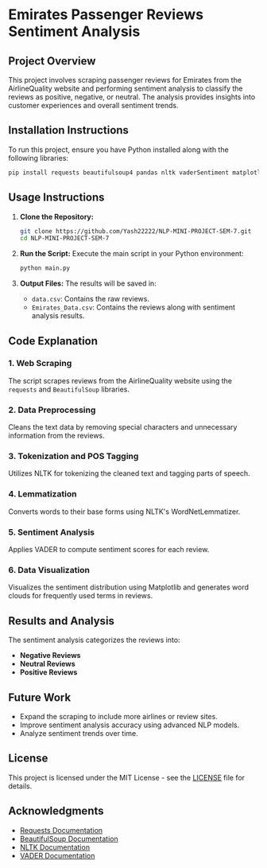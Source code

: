 


# Emirates Passenger Reviews Sentiment Analysis

## Project Overview
This project involves scraping passenger reviews for Emirates from the AirlineQuality website and performing sentiment analysis to classify the reviews as positive, negative, or neutral. The analysis provides insights into customer experiences and overall sentiment trends.

## Installation Instructions
To run this project, ensure you have Python installed along with the following libraries:


```bash
pip install requests beautifulsoup4 pandas nltk vaderSentiment matplotlib wordcloud
```

## Usage Instructions
1. **Clone the Repository:**
   ```bash
   git clone https://github.com/Yash22222/NLP-MINI-PROJECT-SEM-7.git
   cd NLP-MINI-PROJECT-SEM-7
   ```

2. **Run the Script:**
   Execute the main script in your Python environment:
   ```bash
   python main.py
   ```

3. **Output Files:**
   The results will be saved in:
   - `data.csv`: Contains the raw reviews.
   - `Emirates_Data.csv`: Contains the reviews along with sentiment analysis results.

## Code Explanation
### 1. Web Scraping
The script scrapes reviews from the AirlineQuality website using the `requests` and `BeautifulSoup` libraries.

### 2. Data Preprocessing
Cleans the text data by removing special characters and unnecessary information from the reviews.

### 3. Tokenization and POS Tagging
Utilizes NLTK for tokenizing the cleaned text and tagging parts of speech.

### 4. Lemmatization
Converts words to their base forms using NLTK's WordNetLemmatizer.

### 5. Sentiment Analysis
Applies VADER to compute sentiment scores for each review.

### 6. Data Visualization
Visualizes the sentiment distribution using Matplotlib and generates word clouds for frequently used terms in reviews.

## Results and Analysis
The sentiment analysis categorizes the reviews into:
- **Negative Reviews**
- **Neutral Reviews**
- **Positive Reviews**

## Future Work
- Expand the scraping to include more airlines or review sites.
- Improve sentiment analysis accuracy using advanced NLP models.
- Analyze sentiment trends over time.

## License
This project is licensed under the MIT License - see the [LICENSE](LICENSE) file for details.

## Acknowledgments
- [Requests Documentation](https://docs.python-requests.org/en/master/)
- [BeautifulSoup Documentation](https://www.crummy.com/software/BeautifulSoup/bs4/doc/)
- [NLTK Documentation](https://www.nltk.org/)
- [VADER Documentation](https://github.com/cjhutto/vaderSentiment)
```
